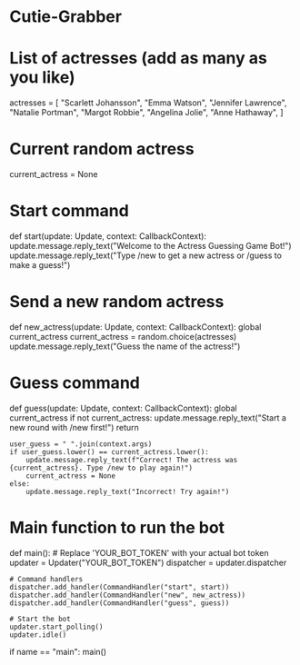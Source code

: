 # Cutie-Grabber
# List of actresses (add as many as you like)
actresses = [
    "Scarlett Johansson",
    "Emma Watson",
    "Jennifer Lawrence",
    "Natalie Portman",
    "Margot Robbie",
    "Angelina Jolie",
    "Anne Hathaway",
]

# Current random actress
current_actress = None

# Start command
def start(update: Update, context: CallbackContext):
    update.message.reply_text("Welcome to the Actress Guessing Game Bot!")
    update.message.reply_text("Type /new to get a new actress or /guess <name> to make a guess!")

# Send a new random actress
def new_actress(update: Update, context: CallbackContext):
    global current_actress
    current_actress = random.choice(actresses)
    update.message.reply_text("Guess the name of the actress!")

# Guess command
def guess(update: Update, context: CallbackContext):
    global current_actress
    if not current_actress:
        update.message.reply_text("Start a new round with /new first!")
        return
    
    user_guess = " ".join(context.args)
    if user_guess.lower() == current_actress.lower():
        update.message.reply_text(f"Correct! The actress was {current_actress}. Type /new to play again!")
        current_actress = None
    else:
        update.message.reply_text("Incorrect! Try again!")

# Main function to run the bot
def main():
    # Replace 'YOUR_BOT_TOKEN' with your actual bot token
    updater = Updater("YOUR_BOT_TOKEN")
    dispatcher = updater.dispatcher

    # Command handlers
    dispatcher.add_handler(CommandHandler("start", start))
    dispatcher.add_handler(CommandHandler("new", new_actress))
    dispatcher.add_handler(CommandHandler("guess", guess))

    # Start the bot
    updater.start_polling()
    updater.idle()

if name == "main":
    main()
